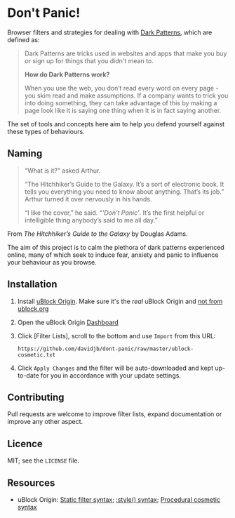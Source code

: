 # Don't Panic!

Browser filters and strategies for dealing with
[Dark Patterns](https://darkpatterns.org), which are defined as:

> Dark Patterns are tricks used in websites and apps that make you buy or sign up 
> for things that you didn't mean to. 
>
> **How do Dark Patterns work?**
>
> When you use the web, you don’t read every word on every page - you skim read and make assumptions. If a company wants to trick you into doing something, they can take advantage of this by making a page look like it is saying one thing when it is in fact saying another.

The set of tools and concepts here aim to help you defend yourself against these
types of behaviours.

## Naming

> “What is it?” asked Arthur.
> 
> “The Hitchhiker’s Guide to the Galaxy. It’s a sort of electronic book. It tells you everything you need to know about anything. That’s its job.”
Arthur turned it over nervously in his hands.
>
> “I like the cover,” he said. “_'Don’t Panic'_. It’s the first helpful or intelligible thing anybody’s said to me all day.”

From _The Hitchhiker’s Guide to the Galaxy_ by Douglas Adams. 

The aim of this project is to calm the plethora of dark patterns experienced online,
many of which seek to induce fear, anxiety and panic to influence your behaviour as
you browse.

## Installation

1. Install [uBlock Origin](https://github.com/gorhill/uBlock).  Make sure it's the _real_ uBlock Origin and [not
   from ublock.org](https://github.com/gorhill/uBlock/wiki/uBlock-Origin-is-completely-unrelated-to-the-web-site-ublock.org)
1. Open the uBlock Origin [Dashboard](https://github.com/gorhill/uBlock/wiki/Dashboard)
1. Click [Filter Lists], scroll to the bottom and use `Import` from this URL:

       https://github.com/davidjb/dont-panic/raw/master/ublock-cosmetic.txt
       
1. Click `Apply Changes` and the filter will be auto-downloaded and kept up-to-date
   for you in accordance with your update settings.

## Contributing

Pull requests are welcome to improve filter lists, expand documentation or improve
any other aspect.

## Licence

MIT; see the `LICENSE` file.

## Resources

* uBlock Origin: [Static filter syntax](https://github.com/gorhill/uBlock/wiki/Static-filter-syntax);
  [:style() syntax](https://github.com/gorhill/uBlock/wiki/Static-filter-syntax#style);
  [Procedural cosmetic syntax](https://github.com/gorhill/uBlock/wiki/Procedural-cosmetic-filters)
